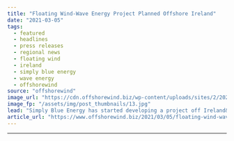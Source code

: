 ```yaml
---
title: "Floating Wind-Wave Energy Project Planned Offshore Ireland"
date: "2021-03-05"
tags: 
  - featured
  - headlines
  - press releases
  - regional news
  - floating wind
  - ireland
  - simply blue energy
  - wave energy
  - offshorewind
source: "offshorewind"
image_url: "https://cdn.offshorewind.biz/wp-content/uploads/sites/2/2021/03/05092004/Floating-Wind-Wave-Hybrid-Planned-Offshore-Ireland.jpg"
image_fp: "/assets/img/post_thumbnails/13.jpg"
lead: "Simply Blue Energy has started developing a project off Ireland&#8217;s west coast that will"
article_url: "https://www.offshorewind.biz/2021/03/05/floating-wind-wave-energy-project-planned-offshore-ireland/"
---
```


---
